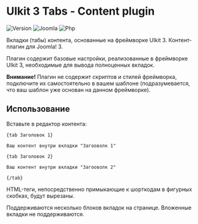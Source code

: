 # UIkit 3 Tabs - Content plugin

![Version](https://img.shields.io/badge/VERSION-1.0.0-0366d6.svg?style=for-the-badge)
![Joomla](https://img.shields.io/badge/joomla-3.7+-1A3867.svg?style=for-the-badge)
![Php](https://img.shields.io/badge/php-5.6+-8892BF.svg?style=for-the-badge)

Вкладки (табы) контента, основанные на фреймворке UIkit 3. Контент-плагин для Joomla! 3.

Плагин содержит базовые настройки, реализованные в фреймворке UIkit 3, необходимые для вывода полноценных вкладок.

**Внимание!** Плагин не содержит скриптов и стилей фреймворка, подключите их самостоятельно в вашем шаблоне (подразумевается, что ваш шаблон уже основан на данном фреймворке).

## Использование

Вставьте в редактор контента:

```
{tab Заголовок 1}

Ваш контент внутри вкладки "Загооволк 1"

{tab Заголовок 2}

Ваш контент внутри вкладки "Загооволк 2"

{/tab}
```

HTML-теги, непосредственно примыкающие к шорткодам в фигурных скобках, будут вырезаны.

Поддерживаются несколько блоков вкладок на странице. Вложенные вкладки не поддерживаются.